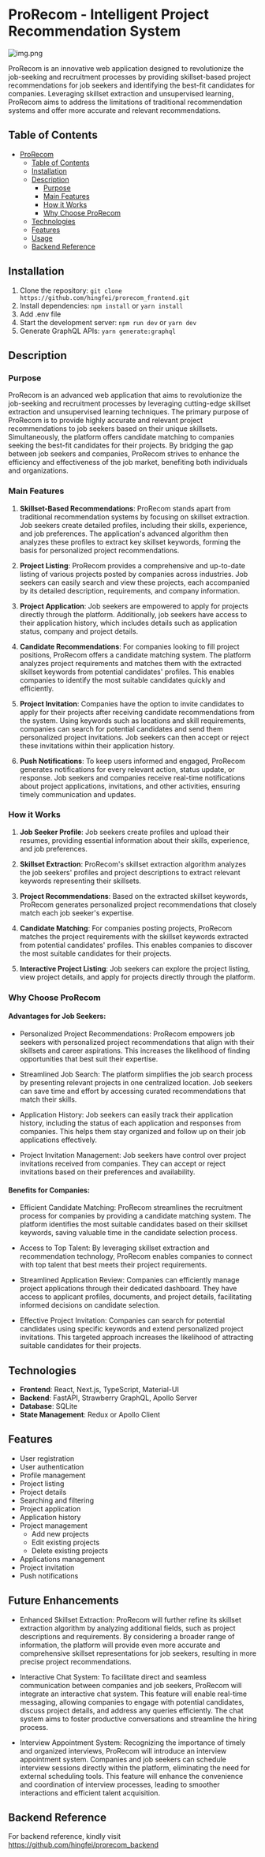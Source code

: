 # ProRecom - Intelligent Project Recommendation System

![img.png](public/images/prorecom_landing_page.png)

ProRecom is an innovative web application designed to revolutionize the job-seeking and
recruitment processes by providing skillset-based project recommendations for job seekers
and identifying the best-fit candidates for companies. Leveraging skillset
extraction and unsupervised learning, ProRecom aims to address the limitations of
traditional recommendation systems and offer more accurate and relevant recommendations.

## Table of Contents

- [ProRecom](#prorecom)
  - [Table of Contents](#table-of-contents)
  - [Installation](#installation)
  - [Description](#description)
    - [Purpose](#purpose)
    - [Main Features](#main-features)
    - [How it Works](#how-it-works)
    - [Why Choose ProRecom](#why-choose-prorecom)
  - [Technologies](#technologies)
  - [Features](#features)
  - [Usage](#usage)
  - [Backend Reference](#backend-reference)

## Installation

1. Clone the repository: `git clone https://github.com/hingfei/prorecom_frontend.git`
2. Install dependencies: `npm install` or `yarn install`
3. Add .env file
4. Start the development server: `npm run dev` or `yarn dev`
5. Generate GraphQL APIs: `yarn generate:graphql`

## Description

### Purpose

ProRecom is an advanced web application that aims to revolutionize the job-seeking and
recruitment processes by leveraging cutting-edge skillset extraction and unsupervised learning
techniques. The primary purpose of ProRecom is to provide highly accurate and relevant project
recommendations to job seekers based on their unique skillsets. Simultaneously,
the platform offers candidate matching to companies seeking the best-fit candidates for
their projects. By bridging the gap between job seekers and companies, ProRecom strives to enhance
the efficiency and effectiveness of the job market, benefiting both individuals and organizations.

### Main Features

1. **Skillset-Based Recommendations**: ProRecom stands apart from traditional recommendation systems by focusing on
   skillset extraction. Job seekers create detailed profiles, including their skills, experience, and job preferences.
   The application's advanced algorithm then analyzes these profiles to extract key skillset keywords, forming the basis
   for personalized project recommendations.

2. **Project Listing**: ProRecom provides a comprehensive and up-to-date listing of various projects posted by companies
   across industries. Job seekers can easily search and view these projects, each accompanied by its detailed
   description, requirements, and company information.

3. **Project Application**: Job seekers are empowered to apply for projects directly through the platform.
   Additionally, job seekers have access to their application history, which includes details such as application
   status, company and project details.

4. **Candidate Recommendations**: For companies looking to fill project positions, ProRecom offers a candidate matching
   system. The platform analyzes project requirements and matches them with the extracted skillset keywords from
   potential candidates' profiles. This enables companies to identify the most suitable candidates quickly and
   efficiently.

5. **Project Invitation**: Companies have the option to invite candidates to apply for their projects after receiving
   candidate recommendations from the system. Using keywords such as locations and skill requirements, companies can
   search for potential candidates and send them personalized project invitations. Job seekers can then accept or reject
   these invitations within their application history.

6. **Push Notifications**: To keep users informed and engaged, ProRecom generates notifications for every relevant
   action,
   status update, or response. Job seekers and companies receive real-time notifications about project applications,
   invitations, and other activities, ensuring timely communication and updates.

### How it Works

1. **Job Seeker Profile**: Job seekers create profiles and upload their resumes, providing essential information about
   their
   skills, experience, and job preferences.

2. **Skillset Extraction**: ProRecom's skillset extraction algorithm analyzes the job seekers' profiles and project
   descriptions to extract relevant keywords representing their skillsets.

3. **Project Recommendations**: Based on the extracted skillset keywords, ProRecom generates personalized project
   recommendations that closely match each job seeker's expertise.

4. **Candidate Matching**: For companies posting projects, ProRecom matches the project requirements with the skillset
   keywords extracted from potential candidates' profiles. This enables companies to discover the most suitable
   candidates for their projects.

5. **Interactive Project Listing**: Job seekers can explore the project listing, view project details, and apply for
   projects directly through the platform.

### Why Choose ProRecom

#### Advantages for Job Seekers:

- Personalized Project Recommendations: ProRecom empowers job seekers with personalized project recommendations that
  align with their skillsets and career aspirations. This increases the likelihood of finding opportunities that best
  suit their expertise.

- Streamlined Job Search: The platform simplifies the job search process by presenting relevant projects in one
  centralized location. Job seekers can save time and effort by accessing curated recommendations that match their
  skills.

- Application History: Job seekers can easily track their application history, including the status of each application
  and responses from companies. This helps them stay organized and follow up on their job applications effectively.

- Project Invitation Management: Job seekers have control over project invitations received from companies. They can
  accept or reject invitations based on their preferences and availability.

#### Benefits for Companies:

- Efficient Candidate Matching: ProRecom streamlines the recruitment process for companies by providing a candidate
  matching system. The platform identifies the most suitable candidates based on their skillset keywords, saving
  valuable
  time in the candidate selection process.

- Access to Top Talent: By leveraging skillset extraction and recommendation technology, ProRecom enables companies to
  connect with top talent that best meets their project requirements.

- Streamlined Application Review: Companies can efficiently manage project applications through their dedicated
  dashboard.
  They have access to applicant profiles, documents, and project details, facilitating informed decisions on candidate
  selection.

- Effective Project Invitation: Companies can search for potential candidates using specific keywords and extend
  personalized project invitations. This targeted approach increases the likelihood of attracting suitable candidates
  for their projects.

## Technologies

- **Frontend**: React, Next.js, TypeScript, Material-UI
- **Backend**: FastAPI, Strawberry GraphQL, Apollo Server
- **Database**: SQLite
- **State Management**: Redux or Apollo Client

## Features

- User registration
- User authentication
- Profile management
- Project listing
- Project details
- Searching and filtering
- Project application
- Application history
- Project management
  - Add new projects
  - Edit existing projects
  - Delete existing projects
- Applications management
- Project invitation
- Push notifications

## Future Enhancements

- Enhanced Skillset Extraction: ProRecom will further refine its skillset extraction algorithm by analyzing additional
  fields, such as project descriptions and requirements. By considering a broader range of information, the platform
  will provide even more accurate and comprehensive skillset representations for job seekers, resulting in more precise
  project recommendations.

- Interactive Chat System: To facilitate direct and seamless communication between companies and job seekers, ProRecom
  will integrate an interactive chat system. This feature will enable real-time messaging, allowing companies to engage
  with potential candidates, discuss project details, and address any queries efficiently. The chat system aims to
  foster productive conversations and streamline the hiring process.

- Interview Appointment System: Recognizing the importance of timely and organized interviews, ProRecom will introduce
  an interview appointment system. Companies and job seekers can schedule interview sessions directly within the
  platform, eliminating the need for external scheduling tools. This feature will enhance the convenience and
  coordination of interview processes, leading to smoother interactions and efficient talent acquisition.

## Backend Reference

For backend reference, kindly visit https://github.com/hingfei/prorecom_backend
